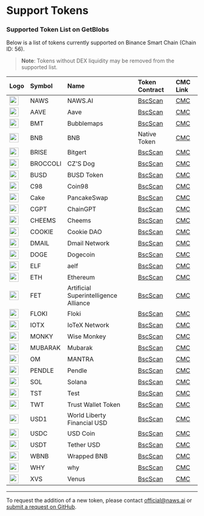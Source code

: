 # Support Tokens

<div class="token-list-container">

### Supported Token List on GetBlobs

Below is a list of tokens currently supported on Binance Smart Chain (Chain ID: 56).

> **Note**: Tokens without DEX liquidity may be removed from the supported list.

| Logo | Symbol | Name | Token Contract | CMC Link |
| :--- | :--- | :--- | :--- | :--- |
| <img src="https://s3.ap-northeast-2.amazonaws.com/cdn.naws.ai/images/coin-logos/token_symbols_naws.png" style="width: 24px; height: 24px;"> | NAWS | NAWS.AI | [BscScan](https://bscscan.com/token/0x726a54E04f394b6e44e58a2D7CB0fEc61361D10E) | [CMC](https://coinmarketcap.com/currencies/naws-ai) |
| <img src="https://s3.ap-northeast-2.amazonaws.com/cdn.naws.ai/images/coin-logos/token_symbols_aave.png" style="width: 24px; height: 24px;"> | AAVE | Aave | [BscScan](https://bscscan.com/token/0xfb6115445bff7b52feb98650c87f44907e58f802) | [CMC](https://coinmarketcap.com/currencies/aave) |
| <img src="https://s3.ap-northeast-2.amazonaws.com/cdn.naws.ai/images/coin-logos/token_symbols_bubblemaps.png" style="width: 24px; height: 24px;"> | BMT | Bubblemaps | [BscScan](https://bscscan.com/token/0x7d814b9eD370Ec0a502EdC3267393bF62d891B62) | [CMC](https://coinmarketcap.com/currencies/bubblemaps) |
| <img src="https://s3.ap-northeast-2.amazonaws.com/cdn.naws.ai/images/coin-logos/token_symbols_wrappedbnb.png" style="width: 24px; height: 24px;"> | BNB | BNB | Native Token | [CMC](https://coinmarketcap.com/currencies/bnb) |
| <img src="https://s3.ap-northeast-2.amazonaws.com/cdn.naws.ai/images/coin-logos/token_symbols_bitrise.svg" style="width: 24px; height: 24px;"> | BRISE | Bitgert | [BscScan](https://bscscan.com/token/0x8FFf93E810a2eDaaFc326eDEE51071DA9d398E83) | [CMC](https://coinmarketcap.com/currencies/bitrise-token) |
| <img src="https://s3.ap-northeast-2.amazonaws.com/cdn.naws.ai/images/coin-logos/token_symbols_czsdog.png" style="width: 24px; height: 24px;"> | BROCCOLI | CZ'S Dog | [BscScan](https://bscscan.com/token/0x6d5AD1592ed9D6D1dF9b93c793AB759573Ed6714) | [CMC](https://coinmarketcap.com/currencies/czsdog-broccoli) |
| <img src="https://s3.ap-northeast-2.amazonaws.com/cdn.naws.ai/images/coin-logos/token_symbols_busd.png" style="width: 24px; height: 24px;"> | BUSD | BUSD Token | [BscScan](https://bscscan.com/token/0xe9e7CEA3DedcA5984780Bafc599bD69ADd087D56) | [CMC](https://coinmarketcap.com/currencies/binance-usd) |
| <img src="https://s3.ap-northeast-2.amazonaws.com/cdn.naws.ai/images/coin-logos/token_symbols_coin98.png" style="width: 24px; height: 24px;"> | C98 | Coin98 | [BscScan](https://bscscan.com/token/0xaEC945e04baF28b135Fa7c640f624f8D90F1C3a6) | [CMC](https://coinmarketcap.com/currencies/coin98) |
| <img src="https://s3.ap-northeast-2.amazonaws.com/cdn.naws.ai/images/coin-logos/token_symbols_pancakeswap.svg" style="width: 24px; height: 24px;"> | Cake | PancakeSwap | [BscScan](https://bscscan.com/token/0x0E09FaBB73Bd3Ade0a17ECC321fD13a19e81cE82) | [CMC](https://coinmarketcap.com/currencies/pancakeswap) |
| <img src="https://s3.ap-northeast-2.amazonaws.com/cdn.naws.ai/images/coin-logos/token_symbols_chaingpt.png" style="width: 24px; height: 24px;"> | CGPT | ChainGPT | [BscScan](https://bscscan.com/token/0x9840652DC04fb9db2C43853633f0F62BE6f00f98) | [CMC](https://coinmarketcap.com/currencies/chaingpt) |
| <img src="https://s3.ap-northeast-2.amazonaws.com/cdn.naws.ai/images/coin-logos/token_symbols_cheems.png" style="width: 24px; height: 24px;"> | CHEEMS | Cheems | [BscScan](https://bscscan.com/token/0x0DF0587216a4a1bB7d5082fdc491d93d2dD4B413) | [CMC](https://coinmarketcap.com/currencies/cheems-pet) |
| <img src="https://s3.ap-northeast-2.amazonaws.com/cdn.naws.ai/images/coin-logos/token_symbols_cookiedao.png" style="width: 24px; height: 24px;"> | COOKIE | Cookie DAO | [BscScan](https://bscscan.com/token/0xC0041EF357B183448B235a8Ea73Ce4E4eC8c265F) | [CMC](https://coinmarketcap.com/currencies/cookie) |
| <img src="https://s3.ap-northeast-2.amazonaws.com/cdn.naws.ai/images/coin-logos/token_symbols_dmail.svg" style="width: 24px; height: 24px;"> | DMAIL | Dmail Network | [BscScan](https://bscscan.com/token/0xcc6f1e1b87cfcbe9221808d2d85c501aab0b5192) | [CMC](https://coinmarketcap.com/currencies/dmail-network) |
| <img src="https://s3.ap-northeast-2.amazonaws.com/cdn.naws.ai/images/coin-logos/token_symbols_doge.png" style="width: 24px; height: 24px;"> | DOGE | Dogecoin | [BscScan](https://bscscan.com/token/0xbA2aE424d960c26247Dd6c32edC70B295c744C43) | [CMC](https://coinmarketcap.com/currencies/dogecoin) |
| <img src="https://s3.ap-northeast-2.amazonaws.com/cdn.naws.ai/images/coin-logos/token_symbols_aelf.svg" style="width: 24px; height: 24px;"> | ELF | aelf | [BscScan](https://bscscan.com/token/0xa3f020a5C92e15be13CAF0Ee5C95cF79585EeCC9) | [CMC](https://coinmarketcap.com/currencies/aelf) |
| <img src="https://s3.ap-northeast-2.amazonaws.com/cdn.naws.ai/images/coin-logos/token_symbols_ethereum.png" style="width: 24px; height: 24px;"> | ETH | Ethereum | [BscScan](https://bscscan.com/token/0x2170Ed0880ac9A755fd29B2688956BD959F933F8) | [CMC](https://coinmarketcap.com/currencies/ethereum) |
| <img src="https://s3.ap-northeast-2.amazonaws.com/cdn.naws.ai/images/coin-logos/token_symbols_artificial.png" style="width: 24px; height: 24px;"> | FET | Artificial Superintelligence Alliance | [BscScan](https://bscscan.com/token/0x031b41e504677879370e9dbcf937283a8691fa7f) | [CMC](https://coinmarketcap.com/currencies/artificial-superintelligence-alliance) |
| <img src="https://s3.ap-northeast-2.amazonaws.com/cdn.naws.ai/images/coin-logos/token_symbols_floki.png" style="width: 24px; height: 24px;"> | FLOKI | Floki | [BscScan](https://bscscan.com/token/0xfb5B838b6cfEEdC2873aB27866079AC55363D37E) | [CMC](https://coinmarketcap.com/currencies/floki-inu) |
| <img src="https://s3.ap-northeast-2.amazonaws.com/cdn.naws.ai/images/coin-logos/token_symbols_iotex.svg" style="width: 24px; height: 24px;"> | IOTX | IoTeX Network | [BscScan](https://bscscan.com/token/0x9678e42cebeb63f23197d726b29b1cb20d0064e5) | [CMC](https://coinmarketcap.com/currencies/iotex) |
| <img src="https://s3.ap-northeast-2.amazonaws.com/cdn.naws.ai/images/coin-logos/token_symbols_wisemonkey.png" style="width: 24px; height: 24px;"> | MONKY | Wise Monkey | [BscScan](https://bscscan.com/token/0x59E69094398AfbEA632F8Bd63033BdD2443a3Be1) | [CMC](https://coinmarketcap.com/currencies/wise-monkey) |
| <img src="https://s3.ap-northeast-2.amazonaws.com/cdn.naws.ai/images/coin-logos/token_symbols_mubrarak.png" style="width: 24px; height: 24px;"> | MUBARAK | Mubarak | [BscScan](https://bscscan.com/token/0x5C85D6C6825aB4032337F11Ee92a72DF936b46F6) | [CMC](https://coinmarketcap.com/currencies/mubarak) |
| <img src="https://s3.ap-northeast-2.amazonaws.com/cdn.naws.ai/images/coin-logos/token_symbols_mantra.png" style="width: 24px; height: 24px;"> | OM | MANTRA | [BscScan](https://bscscan.com/token/0xf78d2e7936f5fe18308a3b2951a93b6c4a41f5e2) | [CMC](https://coinmarketcap.com/currencies/mantra) |
| <img src="https://s3.ap-northeast-2.amazonaws.com/cdn.naws.ai/images/coin-logos/token_symbols_pendle.png" style="width: 24px; height: 24px;"> | PENDLE | Pendle | [BscScan](https://bscscan.com/token/0xb3Ed0A426155B79B898849803E3B36552f7ED507) | [CMC](https://coinmarketcap.com/currencies/pendle) |
| <img src="https://s3.ap-northeast-2.amazonaws.com/cdn.naws.ai/images/coin-logos/token_symbols_solana.png" style="width: 24px; height: 24px;"> | SOL | Solana | [BscScan](https://bscscan.com/token/0x570A5D26f7765Ecb712C0924E4De545B89fD43dF) | [CMC](https://coinmarketcap.com/currencies/solana) |
| <img src="https://s3.ap-northeast-2.amazonaws.com/cdn.naws.ai/images/coin-logos/token_symbols_tst.png" style="width: 24px; height: 24px;"> | TST | Test | [BscScan](https://bscscan.com/token/0x86Bb94DdD16Efc8bc58e6b056e8df71D9e666429) | [CMC](https://coinmarketcap.com/currencies/test-token-bsc) |
| <img src="https://s3.ap-northeast-2.amazonaws.com/cdn.naws.ai/images/coin-logos/token_symbols_trustwallet.png" style="width: 24px; height: 24px;"> | TWT | Trust Wallet Token | [BscScan](https://bscscan.com/token/0x4b0f1812e5df2a09796481ff14017e6005508003) | [CMC](https://coinmarketcap.com/currencies/trust-wallet-token) |
| <img src="https://s3.ap-northeast-2.amazonaws.com/cdn.naws.ai/images/coin-logos/token_symbols_world_liberty_financial.png" style="width: 24px; height: 24px;"> | USD1 | World Liberty Financial USD | [BscScan](https://bscscan.com/token/0x8d0D000Ee44948FC98c9B98A4FA4921476f08B0d) | [CMC](https://coinmarketcap.com/currencies/usd1) |
| <img src="https://s3.ap-northeast-2.amazonaws.com/cdn.naws.ai/images/coin-logos/token_symbols_usd.png" style="width: 24px; height: 24px;"> | USDC | USD Coin | [BscScan](https://bscscan.com/token/0x8AC76a51cc950d9822D68b83fE1Ad97B32Cd580d) | [CMC](https://coinmarketcap.com/currencies/usd-coin) |
| <img src="https://s3.ap-northeast-2.amazonaws.com/cdn.naws.ai/images/coin-logos/token_symbols_tetherusdt.png" style="width: 24px; height: 24px;"> | USDT | Tether USD | [BscScan](https://bscscan.com/token/0x55d398326f99059fF775485246999027B3197955) | [CMC](https://coinmarketcap.com/currencies/tether) |
| <img src="https://s3.ap-northeast-2.amazonaws.com/cdn.naws.ai/images/coin-logos/token_symbols_wrappedbnb.png" style="width: 24px; height: 24px;"> | WBNB | Wrapped BNB | [BscScan](https://bscscan.com/token/0xbb4CdB9CBd36B01bD1cBaEBF2De08d9173bc095c) | [CMC](https://coinmarketcap.com/currencies/wbnb) |
| <img src="https://s3.ap-northeast-2.amazonaws.com/cdn.naws.ai/images/coin-logos/token_symbols_why.png" style="width: 24px; height: 24px;"> | WHY | why | [BscScan](https://bscscan.com/token/0x9eC02756A559700d8D9e79ECe56809f7bcC5dC27) | [CMC](https://coinmarketcap.com/currencies/why) |
| <img src="https://s3.ap-northeast-2.amazonaws.com/cdn.naws.ai/images/coin-logos/token_symbols_venus.png" style="width: 24px; height: 24px;"> | XVS | Venus | [BscScan](https://bscscan.com/token/0xcF6BB5389c92Bdda8a3747Ddb454cB7a64626C63) | [CMC](https://coinmarketcap.com/currencies/venus) |

---

To request the addition of a new token, please contact [official@naws.ai](mailto:official@naws.ai) or [submit a request on GitHub](https://github.com/naws-ai/getblobs-token-list/blob/main/CONTRIBUTING.md).


</div>

